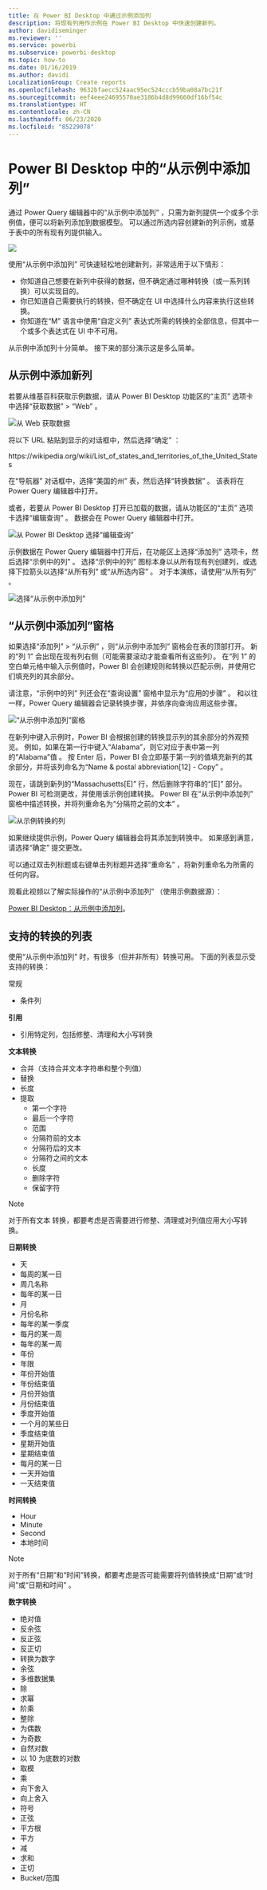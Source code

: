 ```yaml
---
title: 在 Power BI Desktop 中通过示例添加列
description: 将现有列用作示例在 Power BI Desktop 中快速创建新列。
author: davidiseminger
ms.reviewer: ''
ms.service: powerbi
ms.subservice: powerbi-desktop
ms.topic: how-to
ms.date: 01/16/2019
ms.author: davidi
LocalizationGroup: Create reports
ms.openlocfilehash: 9632bfaecc524aac95ec524cccb59ba08a7bc21f
ms.sourcegitcommit: eef4eee24695570ae3186b4d8d99660df16bf54c
ms.translationtype: HT
ms.contentlocale: zh-CN
ms.lasthandoff: 06/23/2020
ms.locfileid: "85229078"
---
```

# <a name="add-a-column-from-examples-in-power-bi-desktop"></a>Power BI Desktop 中的“从示例中添加列”
通过 Power Query 编辑器中的“从示例中添加列”  ，只需为新列提供一个或多个示例值，便可以将新列添加到数据模型。 可以通过所选内容创建新的列示例，或基于表中的所有现有列提供输入。

![](media/desktop-add-column-from-example/add-column-from-example_01.png)

使用“从示例中添加列”  可快速轻松地创建新列，非常适用于以下情形：

- 你知道自己想要在新列中获得的数据，但不确定通过哪种转换（或一系列转换）可以实现目的。
- 你已知道自己需要执行的转换，但不确定在 UI 中选择什么内容来执行这些转换。
- 你知道在“M”  语言中使用“自定义列”  表达式所需的转换的全部信息，但其中一个或多个表达式在 UI 中不可用。

从示例中添加列十分简单。 接下来的部分演示这是多么简单。

## <a name="add-a-new-column-from-examples"></a>从示例中添加新列

若要从维基百科获取示例数据，请从 Power BI Desktop 功能区的“主页”  选项卡中选择“获取数据”   > “Web”  。 

![从 Web 获取数据](media/desktop-add-column-from-example/add-column-from-example_02.png)

将以下 URL 粘贴到显示的对话框中，然后选择“确定”  ： 

https:\//wikipedia.org/wiki/List_of_states_and_territories_of_the_United_States 

在“导航器”  对话框中，选择“美国的州”  表，然后选择“转换数据”  。 该表将在 Power Query 编辑器中打开。

或者，若要从 Power BI Desktop 打开已加载的数据，请从功能区的“主页”  选项卡选择“编辑查询”  。 数据会在 Power Query 编辑器中打开。 

![从 Power BI Desktop 选择“编辑查询”](media/desktop-add-column-from-example/add-column-from-example_05.png)

示例数据在 Power Query 编辑器中打开后，在功能区上选择“添加列”  选项卡，然后选择“示例中的列”  。 选择“示例中的列”  图标本身以从所有现有列创建列，或选择下拉箭头以选择“从所有列”  或“从所选内容”  。 对于本演练，请使用“从所有列”  。

![选择“从示例中添加列”](media/desktop-add-column-from-example/add-column-from-example_03.png)

## <a name="add-column-from-examples-pane"></a>“从示例中添加列”窗格
如果选择“添加列”   > “从示例”  ，则“从示例中添加列”  窗格会在表的顶部打开。 新的“列 1”  会出现在现有列右侧（可能需要滚动才能查看所有这些列）。 在“列 1”  的空白单元格中输入示例值时，Power BI 会创建规则和转换以匹配示例，并使用它们填充列的其余部分。

请注意，“示例中的列”  列还会在“查询设置”  窗格中显示为“应用的步骤”  。 和以往一样，Power Query 编辑器会记录转换步骤，并依序向查询应用这些步骤。

![“从示例中添加列”窗格](media/desktop-add-column-from-example/add-column-from-example_04.png)

在新列中键入示例时，Power BI 会根据创建的转换显示列的其余部分的外观预览。 例如，如果在第一行中键入“Alabama”，则它对应于表中第一列的“Alabama”值   。 按 Enter 后，Power BI 会立即基于第一列的值填充新列的其余部分，并将该列命名为“Name & postal abbreviation[12] - Copy”  。

现在，请跳到新列的“Massachusetts[E]”  行，然后删除字符串的“[E]”  部分。 Power BI 可检测更改，并使用该示例创建转换。 Power BI 在“从示例中添加列”  窗格中描述转换，并将列重命名为“分隔符之前的文本”  。 

![从示例转换的列](media/desktop-add-column-from-example/add-column-from-example_06.png)

如果继续提供示例，Power Query 编辑器会将其添加到转换中。 如果感到满意，请选择“确定”  提交更改。 

可以通过双击列标题或右键单击列标题并选择“重命名”  ，将新列重命名为所需的任何内容。 

观看此视频以了解实际操作的“从示例中添加列”  （使用示例数据源）： 

[Power BI Desktop：从示例中添加列](https://www.youtube.com/watch?v=-ykbVW9wQfw)。 

## <a name="list-of-supported-transformations"></a>支持的转换的列表
使用“从示例中添加列”  时，有很多（但并非所有）转换可用。 下面的列表显示受支持的转换：

 常规

- 条件列

**引用**
  
- 引用特定列，包括修整、清理和大小写转换

**文本转换**

- 合并（支持合并文本字符串和整个列值）
- 替换
- 长度
- 提取   
  - 第一个字符
  - 最后一个字符
  - 范围
  - 分隔符前的文本
  - 分隔符后的文本
  - 分隔符之间的文本
  - 长度
  - 删除字符
  - 保留字符

> [!NOTE]
> 对于所有文本  转换，都要考虑是否需要进行修整、清理或对列值应用大小写转换。

**日期转换**

- 天
- 每周的某一日
- 周几名称
- 每年的某一日
- 月
- 月份名称
- 每年的某一季度
- 每月的某一周
- 每年的某一周
- 年份
- 年限
- 年份开始值
- 年份结束值
- 月份开始值
- 月份结束值
- 季度开始值
- 一个月的某些日
- 季度结束值
- 星期开始值
- 星期结束值
- 每月的某一日
- 一天开始值
- 一天结束值

**时间转换**

- Hour
- Minute
- Second  
- 本地时间

> [!NOTE]
> 对于所有“日期”和“时间”转换，都要考虑是否可能需要将列值转换成“日期”或“时间”或“日期和时间”      。

**数字转换** 

- 绝对值
- 反余弦
- 反正弦
- 反正切
- 转换为数字
- 余弦
- 多维数据集
- 除
- 求幂
- 阶乘
- 整除
- 为偶数
- 为奇数
- 自然对数
- 以 10 为底数的对数
- 取模
- 乘
- 向下舍入
- 向上舍入
- 符号
- 正弦
- 平方根
- 平方
- 减
- 求和
- 正切
- Bucket/范围

